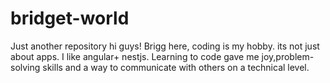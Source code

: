 # bridget-world
Just another repository
hi guys!
Brigg here, coding is my hobby. its not just about apps. I like angular+ nestjs.
Learning to code gave me joy,problem-solving skills and a way to communicate with others on a technical level.

